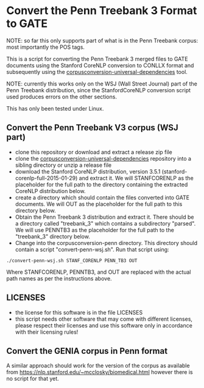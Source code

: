 # Convert the Penn Treebank 3 Format to GATE

NOTE: so far this only supports part of what is in the Penn Treebank corpus:
most importantly the POS tags.

This is a script for converting the Penn Treebank 3 merged files to GATE documents
using the Stanford CoreNLP conversion to CONLLX format and subsequently using the [corpusconversion-universal-dependencies](https://github.com/GateNLP/corpusconversion-universal-dependencies) tool.

NOTE: currently this works only on the WSJ (Wall Street Journal) part of the Penn Treebank
distribution, since the StanfordCoreNLP conversion script used produces errors on the
other sections.

This has only been tested under Linux.

## Convert the Penn Treebank V3 corpus (WSJ part)

* clone this repository or download and extract a release zip file
* clone the [corpusconversion-universal-dependencies](https://github.com/GateNLP/corpusconversion-universal-dependencies) repository into a sibling directory or unzip a release file
* download the Stanford CoreNLP distribution, version 3.5.1 (stanford-corenlp-full-2015-01-29)
  and extract it. We will STANFCORENLP as the placeholder for the full path to the
  directory containing the extracted CoreNLP distribution below.
* create a directory which should contain the files converted into GATE documents.
  We will OUT as the placeholder for the full path to this directory below.
* Obtain the Penn Treebank 3 distribution and extract it. There should be a directory
  called "treebank\_3" which contains a subdirectory "parsed". We will use PENNTB3 as the
  placeholder for the full path to the "treebank\_3" directory below.
* Change into the corpusconversion-penn directory. This directory should contain a script
  "convert-penn-wsj.sh". Run that script using:

```
./convert-penn-wsj.sh STANF_CORENLP PENN_TB3 OUT
```

Where STANFCORENLP, PENNTB3, and OUT are replaced with the actual path names as
per the instructions above.

## LICENSES

* the license for this software is in the file LICENSES
* this script needs other software that may come with different licenses, please respect their licenses and use this software only in accordance with their licensing rules!

## Convert the GENIA corpus in Penn format

A similar approach should work for the version of the corpus as available from https://nlp.stanford.edu/~mcclosky/biomedical.html however there is no script for that yet.
